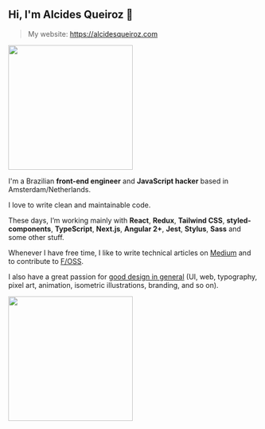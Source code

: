 ## Hi, I'm Alcides Queiroz 👋

> My website: https://alcidesqueiroz.com

<img src="https://www.alcidesqueiroz.com/images/ani-alcides-about.gif" width="250"/>

I'm a Brazilian **front-end engineer** and **JavaScript hacker** based in Amsterdam/Netherlands.

I love to write clean and maintainable code. 

These days, I’m working mainly with **React**, **Redux**, **Tailwind CSS**, **styled-components**, **TypeScript**, **Next.js**, **Angular 2+**, **Jest**, **Stylus**, **Sass** and some other stuff.

Whenever I have free time, I like to write technical articles on [Medium](https://medium.com/@alcidesqueiroz) and to contribute to [F/OSS](https://github.com/alcidesqueiroz).

I also have a great passion for [good design in general](http://behance.net/alcidesqueiroz) (UI, web, typography, pixel art, animation, isometric illustrations, branding, and so on).

<img src="https://www.alcidesqueiroz.com/images/ani-alcides-oss.gif" width="250"/>
